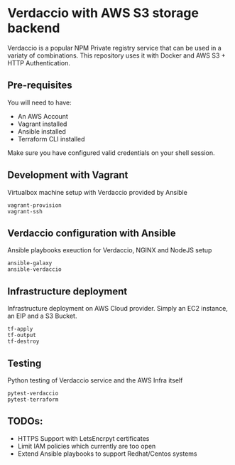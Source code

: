 # Verdaccio with AWS S3 storage backend

Verdaccio is a popular NPM Private registry service that can be used in a variaty of combinations. This repository uses it with Docker and AWS S3 + HTTP Authentication.

## Pre-requisites

You will need to have:

- An AWS Account
- Vagrant installed
- Ansible installed
- Terraform CLI installed

Make sure you have configured valid credentials on your shell session.

## Development with Vagrant

Virtualbox machine setup with Verdaccio  provided by Ansible
```
vagrant-provision
vagrant-ssh
```

## Verdaccio configuration with Ansible
Ansible playbooks exeuction for Verdaccio, NGINX and NodeJS setup
```
ansible-galaxy
ansible-verdaccio
```

## Infrastructure deployment
Infrastructure deployment on AWS Cloud provider. Simply an EC2 instance, an EIP and a S3 Bucket.
```
tf-apply
tf-output
tf-destroy
```

## Testing
Python testing of Verdaccio service and the AWS Infra itself
```
pytest-verdaccio
pytest-terraform
```
## TODOs:

- HTTPS Support with LetsEncrpyt certificates
- Limit IAM policies which currently are too open
- Extend Ansible playbooks to support Redhat/Centos systems
